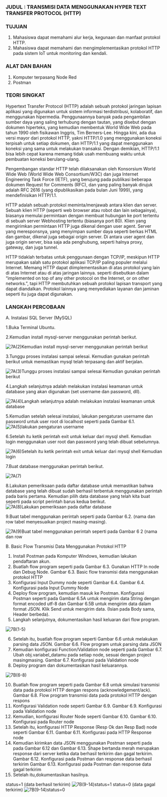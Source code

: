 ### JUDUL : TRANSMISI DATA MENGGUNAKAN HYPER TEXT TRANSFER PROTOCOL (HTTP)
### TUJUAN
1) Mahasiswa dapat memahami alur kerja, kegunaan dan manfaat protokol
HTTP.
2) Mahasiswa dapat memahami dan mengimplementasikan protokol HTTP
pada sistem IoT untuk monitoring dan kendali.
### ALAT DAN BAHAN
1) Komputer terpasang Node Red
2) Postman
### TEORI SINGKAT
Hypertext Transfer Protocol (HTTP) adalah sebuah protokol jaringan lapisan
aplikasi yang digunakan untuk sistem informasi terdistribusi, kolaboratif, dan
menggunakan hipermedia. Penggunaannya banyak pada pengambilan sumber
daya yang saling terhubung dengan tautan, yang disebut dengan dokumen
hiperteks, yang kemudian membentuk World Wide Web pada tahun 1990 oleh
fisikawan Inggris, Tim Berners-Lee. Hingga kini, ada dua versi mayor dari
protokol HTTP, yakni HTTP/1.0 yang menggunakan koneksi terpisah untuk
setiap dokumen, dan HTTP/1.1 yang dapat menggunakan koneksi yang sama
untuk melakukan transaksi. Dengan demikian, HTTP/1.1 bisa lebih cepat karena
memang tidak usah membuang waktu untuk pembuatan koneksi berulang-ulang.

Pengembangan standar HTTP telah dilaksanakan oleh Konsorsium World
Wide Web (World Wide Web Consortium/W3C) dan juga Internet Engineering
Task Force (IETF), yang berujung pada publikasi beberapa dokumen Request for
Comments (RFC), dan yang paling banyak dirujuk adalah RFC 2616 (yang
dipublikasikan pada bulan Juni 1999), yang mendefinisikan HTTP/1.1.

HTTP adalah sebuah protokol meminta/menjawab antara klien dan server.
Sebuah klien HTTP (seperti web browser atau robot dan lain sebagainya),
biasanya memulai permintaan dengan membuat hubungan ke port tertentu di
sebuah server Webhosting tertentu (biasanya port 80). Klien yang mengirimkan
permintaan HTTP juga dikenal dengan user agent. Server yang meresponsnya,
yang menyimpan sumber daya seperti berkas HTML dan gambar, dikenal juga
sebagai origin server. Di antara user agent dan juga origin server, bisa saja ada
penghubung, seperti halnya proxy, gateway, dan juga tunnel.

HTTP tidaklah terbatas untuk penggunaan dengan TCP/IP, meskipun HTTP
merupakan salah satu protokol aplikasi TCP/IP paling populer melalui Internet.
Memang HTTP dapat diimplementasikan di atas protokol yang lain di atas
Internet atau di atas jaringan lainnya. seperti disebutkan dalam “implemented on
top of any other protocol on the Internet, or on other networks.”, tapi HTTP
membutuhkan sebuah protokol lapisan transport yang dapat diandalkan. Protokol
lainnya yang menyediakan layanan dan jaminan seperti itu juga dapat digunakan.
### LANGKAH PERCOBAAN
A. Instalasi SQL Server (MySQL)

1.Buka Terminal Ubuntu.

2.Kemudian install mysql-server menggunakan perintah berikut.
   
   ![7A(2)Kemudian install mysql-server menggunakan perintah berikut](https://github.com/ahnafha/sistembedded/assets/154432108/a3c4483a-c9f7-4e80-b30f-c8303c5ff048)

3.Tunggu proses instalasi sampai selesai. Kemudian gunakan perintah berikut
untuk memastikan mysql telah terpasang dan aktif berjalan.

![7A(3)Tunggu proses instalasi sampai selesai  Kemudian gunakan perintah berikut](https://github.com/ahnafha/sistembedded/assets/154432108/4579611d-0a60-421f-83c0-c72459976729)

4.Langkah selanjutnya adalah melakukan instalasi keamanan untuk database
yang akan digunakan (set username dan password, dll).

![7A(4)Langkah selanjutnya adalah melakukan instalasi keamanan untuk database](https://github.com/ahnafha/sistembedded/assets/154432108/000a21d5-57ba-427a-afdc-4257e267798d)

5.Kemudian setelah selesai instalasi, lakukan pengaturan username dan
password untuk user root di localhost seperti pada Gambar 6.1.
![7A(5)lakukan pengaturan username ](https://github.com/ahnafha/sistembedded/assets/154432108/290548d4-eb0a-4af6-b502-81ab1bf4040e)

6.Setelah itu ketik perintah exit untuk keluar dari mysql shell. Kemudian login
menggunakan user root dan password yang telah dibuat sebelumnya.

![7A(6)Setelah itu ketik perintah exit untuk keluar dari mysql shell  Kemudian login](https://github.com/ahnafha/sistembedded/assets/154432108/5f8ea2dc-08a0-4ee9-b2dd-e163d41b07b6)

7.Buat database menggunakan perintah berikut.

![7A(7)](https://github.com/ahnafha/sistembedded/assets/154432108/dc8a985d-e234-463e-baf0-01f847baa171)


8.Lakukan pemeriksaan pada daftar database untuk memastikan bahwa
database yang telah dibuat sudah berhasil terbentuk menggunakan perintah
pada baris pertama. Kemudian pilih data database yang telah kita buat seperti
pada script perintah barus kedua berikut.
![7A(8)Lakukan pemeriksaan pada daftar database](https://github.com/ahnafha/sistembedded/assets/154432108/7b253bac-0178-4016-8e79-b81183cf814a)

9.Buat tabel menggunakan perintah seperti pada Gambar 6.2. (nama dan row
tabel menyesuaikan project masing-masing).

![7A(9)Buat tabel menggunakan perintah seperti pada Gambar 6 2  (nama dan row](https://github.com/ahnafha/sistembedded/assets/154432108/fd3943d6-9f5a-4fd3-b2c1-b352a05e0945)

B. Basic Flow Transmisi Data Menggunakan Protokol HTTP
1. Install Postman pada Komputer Windows, kemudian lakukan pendaftaran
akun.
2. Buatlah flow program seperti pada Gambar 6.3. Gunakan HTTP In node dan
Debug Node.
Gambar 6.3. Basic flow transmisi data menggunakan protokol HTTP
3. Konfigurasi Input Dummy node seperti Gambar 6.4.
Gambar 6.4. Konfigurasi pada Input Dummy Node
4. Deploy flow program, kemudian masuk ke Postman. Konfigurasi Postman
seperti pada Gambar 6.5A untuk mengirim data String dengan format
encoded utf-8 dan Gambar 6.5B untuk mengirim data dalam format JSON.
Klik Send untuk mengirim data. (Isian pada Body sama, Header berbeda).
5. Langkah selanjutnya, dokumentasikan hasil keluaran dari flow program.

![7B(1-5)](https://github.com/ahnafha/sistembedded/assets/154432108/e5077734-5c45-485c-bc6a-99a30c86b4ad)

6. Setelah itu, buatlah flow program seperti Gambar 6.6 untuk melakukan
parsing data JSON.
Gambar 6.6. Flow program untuk parsing data JSON
7. Kemudian konfigurasi Function/Validation node seperti pada Gambar 6.7.
Ubah obj.variabel_datamu pada setiap node, sesuai dengan project masingmasing.
Gambar 6.7. Konfigurasi pada Validation node
8. Deploy program dan dokumentasikan hasil keluarannya.

![7B(6-8)](https://github.com/ahnafha/sistembedded/assets/154432108/a2fdf79c-d8f3-405e-a92e-1c660f3db9ed)

10. Buatlah flow program seperti pada Gambar 6.8 untuk simulasi transmisi data
pada protokol HTTP dengan respons (acknowledgement/ack).
Gambar 6.8. Flow program transmisi data pada protokol HTTP dengan respons
11. Konfigurasi Validation node seperti Gambar 6.9.
Gambar 6.9. Konfigurasi pada Validation node
12. Kemudian, konfigurasi Router Node seperti Gambar 6.10.
Gambar 6.10. Konfigurasi pada Router node
13. Setelah itu, konfigurasi HTTP Response (Resp Ok dan Resp Bad) node
seperti Gambar 6.11.
Gambar 6.11. Konfigurasi pada HTTP Response node
14. Kemudian kirimkan data JSON menggunakan Postman seperti pada pada
Gambar 6.12 dan Gambar 6.13. Shape bertanda merah merupakan response
dari server ketika data berhasil terkirim dan gagal terkirim.
Gambar 6.12. Konfigurasi pada Postman dan response data berhasil terkirim
Gambar 6.13. Konfigurasi pada Postman dan response data gagal terkirim
15. Setelah itu,dokumentasikan hasilnya.
    
status=1 (data berhasil terkirim)
![7B(9-14)status=1](https://github.com/ahnafha/sistembedded/assets/154432108/63cef779-f28e-4d06-aede-70844305d06c)
status=0 (data gagal terkirim)
![7B(9-14)status=0](https://github.com/ahnafha/sistembedded/assets/154432108/2c75f845-6db6-4f5a-998f-f1810e763e44)
